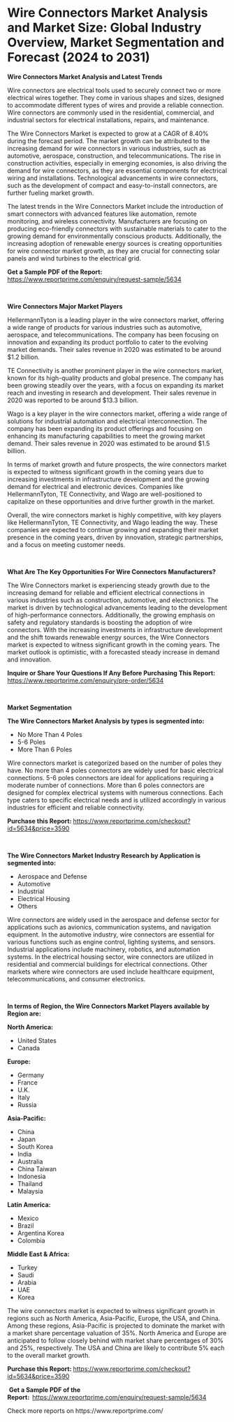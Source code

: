 <p><h1>Wire Connectors Market Analysis and Market Size: Global Industry Overview, Market Segmentation and Forecast (2024 to 2031)</h1></p><p><strong>Wire Connectors Market Analysis and Latest Trends</strong></p>
<p><p>Wire connectors are electrical tools used to securely connect two or more electrical wires together. They come in various shapes and sizes, designed to accommodate different types of wires and provide a reliable connection. Wire connectors are commonly used in the residential, commercial, and industrial sectors for electrical installations, repairs, and maintenance.</p><p>The Wire Connectors Market is expected to grow at a CAGR of 8.40% during the forecast period. The market growth can be attributed to the increasing demand for wire connectors in various industries, such as automotive, aerospace, construction, and telecommunications. The rise in construction activities, especially in emerging economies, is also driving the demand for wire connectors, as they are essential components for electrical wiring and installations. Technological advancements in wire connectors, such as the development of compact and easy-to-install connectors, are further fueling market growth.</p><p>The latest trends in the Wire Connectors Market include the introduction of smart connectors with advanced features like automation, remote monitoring, and wireless connectivity. Manufacturers are focusing on producing eco-friendly connectors with sustainable materials to cater to the growing demand for environmentally conscious products. Additionally, the increasing adoption of renewable energy sources is creating opportunities for wire connector market growth, as they are crucial for connecting solar panels and wind turbines to the electrical grid.</p></p>
<p><strong>Get a Sample PDF of the Report:&nbsp;</strong> <a href="https://www.reportprime.com/enquiry/request-sample/5634">https://www.reportprime.com/enquiry/request-sample/5634</a></p>
<p>&nbsp;</p>
<p><strong>Wire Connectors Major Market Players</strong></p>
<p><p>HellermannTyton is a leading player in the wire connectors market, offering a wide range of products for various industries such as automotive, aerospace, and telecommunications. The company has been focusing on innovation and expanding its product portfolio to cater to the evolving market demands. Their sales revenue in 2020 was estimated to be around $1.2 billion.</p><p>TE Connectivity is another prominent player in the wire connectors market, known for its high-quality products and global presence. The company has been growing steadily over the years, with a focus on expanding its market reach and investing in research and development. Their sales revenue in 2020 was reported to be around $13.3 billion.</p><p>Wago is a key player in the wire connectors market, offering a wide range of solutions for industrial automation and electrical interconnection. The company has been expanding its product offerings and focusing on enhancing its manufacturing capabilities to meet the growing market demand. Their sales revenue in 2020 was estimated to be around $1.5 billion.</p><p>In terms of market growth and future prospects, the wire connectors market is expected to witness significant growth in the coming years due to increasing investments in infrastructure development and the growing demand for electrical and electronic devices. Companies like HellermannTyton, TE Connectivity, and Wago are well-positioned to capitalize on these opportunities and drive further growth in the market.</p><p>Overall, the wire connectors market is highly competitive, with key players like HellermannTyton, TE Connectivity, and Wago leading the way. These companies are expected to continue growing and expanding their market presence in the coming years, driven by innovation, strategic partnerships, and a focus on meeting customer needs.</p></p>
<p>&nbsp;</p>
<p><strong>What Are The Key Opportunities For Wire Connectors Manufacturers?</strong></p>
<p><p>The Wire Connectors market is experiencing steady growth due to the increasing demand for reliable and efficient electrical connections in various industries such as construction, automotive, and electronics. The market is driven by technological advancements leading to the development of high-performance connectors. Additionally, the growing emphasis on safety and regulatory standards is boosting the adoption of wire connectors. With the increasing investments in infrastructure development and the shift towards renewable energy sources, the Wire Connectors market is expected to witness significant growth in the coming years. The market outlook is optimistic, with a forecasted steady increase in demand and innovation.</p></p>
<p><strong>Inquire or Share Your Questions If Any Before Purchasing This Report:</strong> <a href="https://www.reportprime.com/enquiry/pre-order/5634">https://www.reportprime.com/enquiry/pre-order/5634</a></p>
<p>&nbsp;</p>
<p><strong>Market Segmentation</strong></p>
<p><strong>The Wire Connectors Market Analysis by types is segmented into:</strong></p>
<p><ul><li>No More Than 4 Poles</li><li>5-6 Poles</li><li>More Than 6 Poles</li></ul></p>
<p><p>Wire connectors market is categorized based on the number of poles they have. No more than 4 poles connectors are widely used for basic electrical connections. 5-6 poles connectors are ideal for applications requiring a moderate number of connections. More than 6 poles connectors are designed for complex electrical systems with numerous connections. Each type caters to specific electrical needs and is utilized accordingly in various industries for efficient and reliable connectivity.</p></p>
<p><strong>Purchase this Report:&nbsp;</strong><a href="https://www.reportprime.com/checkout?id=5634&price=3590">https://www.reportprime.com/checkout?id=5634&price=3590</a></p>
<p>&nbsp;</p>
<p><strong>The Wire Connectors Market Industry Research by Application is segmented into:</strong></p>
<p><ul><li>Aerospace and Defense</li><li>Automotive</li><li>Industrial</li><li>Electrical Housing</li><li>Others</li></ul></p>
<p><p>Wire connectors are widely used in the aerospace and defense sector for applications such as avionics, communication systems, and navigation equipment. In the automotive industry, wire connectors are essential for various functions such as engine control, lighting systems, and sensors. Industrial applications include machinery, robotics, and automation systems. In the electrical housing sector, wire connectors are utilized in residential and commercial buildings for electrical connections. Other markets where wire connectors are used include healthcare equipment, telecommunications, and consumer electronics.</p></p>
<p>&nbsp;</p>
<p><strong>In terms of Region, the Wire Connectors Market Players available by Region are:</strong></p>
<p>
    <p> <strong> North America: </strong>
        <ul>
            <li>United States</li>
            <li>Canada</li>
        </ul>
        </p> 
    <p> <strong> Europe: </strong>
        <ul>
            <li>Germany</li>
            <li>France</li>
            <li>U.K.</li>
            <li>Italy</li>
            <li>Russia</li>
        </ul>
        </p> 
    <p> <strong> Asia-Pacific: </strong>
        <ul>
            <li>China</li>
            <li>Japan</li>
            <li>South Korea</li>
            <li>India</li>
            <li>Australia</li>
            <li>China Taiwan</li>
            <li>Indonesia</li>
            <li>Thailand</li>
            <li>Malaysia</li>
        </ul>
        </p> 
    <p> <strong> Latin America: </strong>
        <ul>
            <li>Mexico</li>
            <li>Brazil</li>
            <li>Argentina Korea</li>
            <li>Colombia</li>
        </ul>
        </p> 
    <p> <strong> Middle East & Africa: </strong>
        <ul>
            <li>Turkey</li>
            <li>Saudi</li>
            <li>Arabia</li>
            <li>UAE</li>
            <li>Korea</li>
        </ul>
    </p>
    </p>
<p><p>The wire connectors market is expected to witness significant growth in regions such as North America, Asia-Pacific, Europe, the USA, and China. Among these regions, Asia-Pacific is projected to dominate the market with a market share percentage valuation of 35%. North America and Europe are anticipated to follow closely behind with market share percentages of 30% and 25%, respectively. The USA and China are likely to contribute 5% each to the overall market growth.</p></p>
<p><strong>Purchase this Report: </strong><a href="https://www.reportprime.com/checkout?id=5634&price=3590">https://www.reportprime.com/checkout?id=5634&price=3590</a></p>
<p>&nbsp;<strong>Get a Sample PDF of the Report:&nbsp;&nbsp;</strong><a href="https://www.reportprime.com/enquiry/request-sample/5634">https://www.reportprime.com/enquiry/request-sample/5634</a></p>
<p><strong></strong></p>
<p>Check more reports on https://www.reportprime.com/</p>